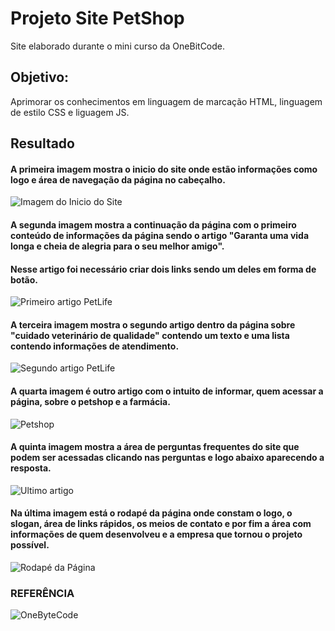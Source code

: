 # Projeto Site PetShop
Site elaborado durante o mini curso da OneBitCode.

## Objetivo:
Aprimorar os conhecimentos em linguagem de marcação HTML, linguagem de estilo CSS e liguagem JS.

## Resultado
#### A primeira imagem mostra o inicio do site onde estão informações como logo e área de navegação da página no cabeçalho.  

<img src="./assets/img-README/site-1.png" alt="Imagem do Inicio do Site">  
 
#### A segunda imagem mostra a continuação da página com o primeiro conteúdo de informações da página sendo o artigo "Garanta uma vida longa e cheia de alegria para o seu melhor amigo".  
#### Nesse artigo foi necessário criar dois links sendo um deles em forma de botão.

<img src="./assets/img-README/site-2.png" alt="Primeiro artigo PetLife">  

#### A terceira imagem mostra o segundo artigo dentro da página sobre "cuidado veterinário de qualidade" contendo um texto e uma lista contendo informações de atendimento.
<img src="./assets/img-README/site-3.png" alt="Segundo artigo PetLife">  

#### A quarta imagem é outro artigo com o intuito de informar, quem acessar a página, sobre o petshop e a farmácia.
<img src="./assets/img-README/site-4.png" alt="Petshop">  

#### A quinta imagem mostra a área de perguntas frequentes do site que podem ser acessadas clicando nas perguntas e logo abaixo aparecendo a resposta.
<img src="./assets/img-README/site-5.png" alt="Ultimo artigo">  

#### Na última imagem está o rodapé da página onde constam o logo, o slogan, área de links rápidos, os meios de contato e por fim a área com informações de quem desenvolveu e a empresa que tornou o projeto possível.
<img src="./assets/img-README/site-6.png" alt="Rodapé da Página">  

### REFERÊNCIA
![OneByteCode](https://www.onebitcode.com/)